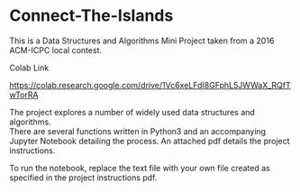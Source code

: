 # Connect-The-Islands
This is a Data Structures and Algorithms Mini Project taken from a 2016 ACM-ICPC local contest.

Colab Link

https://colab.research.google.com/drive/1Vc6xeLFdI8GFphL5JWWaX_RQfTwTorRA

The project explores a number of widely used data structures and algorithms.  
There are several functions written in Python3 and an accompanying Jupyter Notebook detailing the process.
An attached pdf details the project instructions.


To run the notebook, replace the text file with your own file created as specified in the project instructions pdf.
